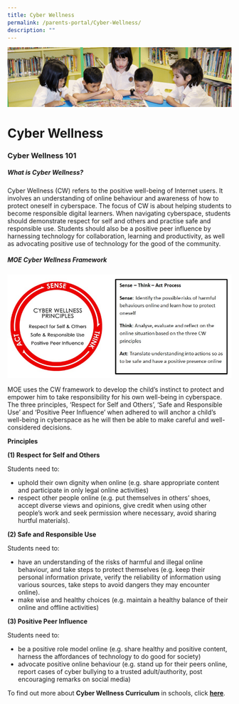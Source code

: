 ```yaml
---
title: Cyber Wellness
permalink: /parents-portal/Cyber-Wellness/
description: ""
---
```

![](/images/banner.gif)

Cyber Wellness
==============


### **Cyber Wellness 101**

##### **What is Cyber Wellness?**

Cyber Wellness (CW) refers to the positive well-being of Internet users. It involves an understanding of online behaviour and awareness of how to protect oneself in cyberspace. The focus of CW is about helping students to become responsible digital learners. When navigating cyberspace, students should demonstrate respect for self and others and practise safe and responsible use. Students should also be a positive peer influence by harnessing technology for collaboration, learning and productivity, as well as advocating positive use of technology for the good of the community.

##### **MOE Cyber Wellness Framework**

![](/images/CW%201.jpeg)

MOE uses the CW framework to develop the child’s instinct to protect and empower him to take responsibility for his own well-being in cyberspace. The three principles, ‘Respect for Self and Others’, ‘Safe and Responsible Use’ and ‘Positive Peer Influence’ when adhered to will anchor a child’s well-being in cyberspace as he will then be able to make careful and well-considered decisions.

**Principles**

**(1) Respect for Self and Others** 

Students need to:

*   uphold their own dignity when online (e.g. share appropriate content and participate in only legal online activities) 
*   respect other people online (e.g. put themselves in others’ shoes, accept diverse views and opinions, give credit when using other people’s work and seek permission where necessary, avoid sharing hurtful materials).

**(2) Safe and Responsible Use** 

Students need to:

*   have an understanding of the risks of harmful and illegal online behaviour, and take steps to protect themselves (e.g. keep their personal information private, verify the reliability of information using various sources, take steps to avoid dangers they may encounter online). 
*   make wise and healthy choices (e.g. maintain a healthy balance of their online and offline activities)

**(3) Positive Peer Influence**

Students need to:

*   be a positive role model online (e.g. share healthy and positive content, harness the affordances of technology to do good for society)
*   advocate positive online behaviour (e.g. stand up for their peers online, report cases of cyber bullying to a trusted adult/authority, post encouraging remarks on social media)

To find out more about **Cyber Wellness Curriculum** in schools, click [**here**](https://www.moe.gov.sg/programmes/cyber-wellness).